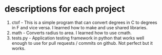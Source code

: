 # descriptions for each project

1. ctof - This is a simple program that can convert degrees in C to degrees in F and vice versa. I learned how to make and use shared libraries.
2. math - Converts radius to area. I learned how to use cmath.
3. tests.py - Application testing framework in python that works well enough to use for pull requests / commits on github. Not perfect but it works.
